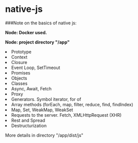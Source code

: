 # native-js
###Note on  the basics of native js:

**Node: Docker used.** 

**Node: project directory "/app"**

<li>Prototype
<li>Context
<li>Closure
<li>Event Loop, SetTimeout
<li>Promises
<li>Objects
<li>Classes
<li>Async, Await, Fetch
<li>Proxy
<li>Generators. Symbol iterator, for of
<li>Array methods (forEach, map, filter, reduce, find, findIndex)
<li>Map, Set, WeakMap, WeakSet
<li>Requests to the server. Fetch, XMLHttpRequest (XHR)
<li>Rest and Spread
<li>Destructurization


More details in directory "/app/dist/js"